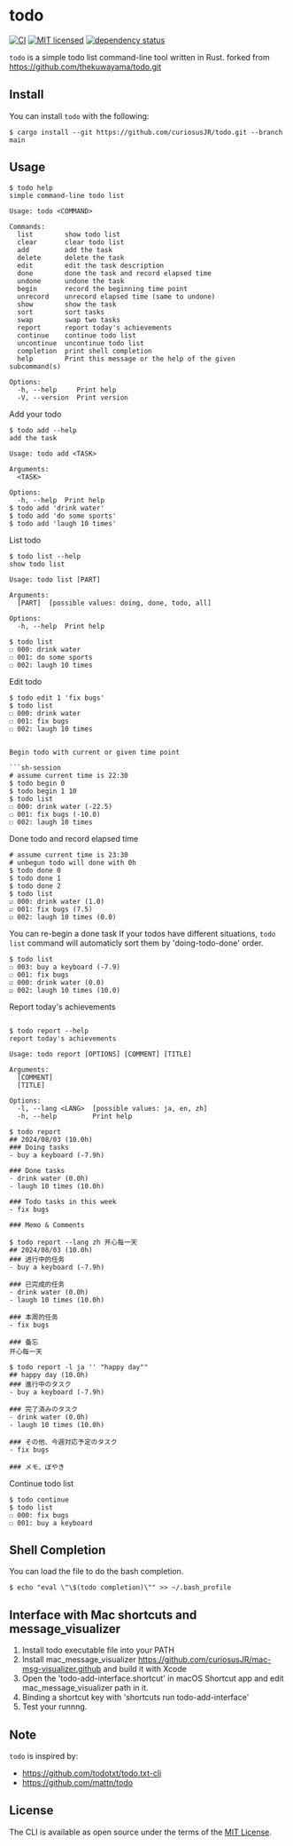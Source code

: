 # todo

[![CI](https://github.com/thekuwayama/todo/workflows/CI/badge.svg)](https://github.com/thekuwayama/todo/actions?workflow=CI)
[![MIT licensed](https://img.shields.io/badge/license-MIT-brightgreen.svg)](https://raw.githubusercontent.com/thekuwayama/todo/master/LICENSE.txt)
[![dependency status](https://deps.rs/repo/github/thekuwayama/todo/status.svg)](https://deps.rs/repo/github/thekuwayama/todo)

`todo` is a simple todo list command-line tool written in Rust.
forked from <https://github.com/thekuwayama/todo.git>

## Install

You can install `todo` with the following:

```sh-session
$ cargo install --git https://github.com/curiosusJR/todo.git --branch main
```


## Usage

```sh-session
$ todo help
simple command-line todo list

Usage: todo <COMMAND>

Commands:
  list        show todo list
  clear       clear todo list
  add         add the task
  delete      delete the task
  edit        edit the task description
  done        done the task and record elapsed time
  undone      undone the task
  begin       record the beginning time point
  unrecord    unrecord elapsed time (same to undone)
  show        show the task
  sort        sort tasks
  swap        swap two tasks
  report      report today's achievements
  continue    continue todo list
  uncontinue  uncontinue todo list
  completion  print shell completion
  help        Print this message or the help of the given subcommand(s)

Options:
  -h, --help     Print help
  -V, --version  Print version

```




Add your todo

```sh-session
$ todo add --help
add the task

Usage: todo add <TASK>

Arguments:
  <TASK>

Options:
  -h, --help  Print help
$ todo add 'drink water'
$ todo add 'do some sports'
$ todo add 'laugh 10 times'

```

List todo

```sh-session
$ todo list --help
show todo list

Usage: todo list [PART]

Arguments:
  [PART]  [possible values: doing, done, todo, all]

Options:
  -h, --help  Print help

$ todo list
☐ 000: drink water
☐ 001: do some sports 
☐ 002: laugh 10 times
```

Edit todo

```
$ todo edit 1 'fix bugs'
$ todo list
☐ 000: drink water
☐ 001: fix bugs 
☐ 002: laugh 10 times
```
```

Begin todo with current or given time point

```sh-session
# assume current time is 22:30
$ todo begin 0 
$ todo begin 1 10
$ todo list
☐ 000: drink water (-22.5)
☐ 001: fix bugs (-10.0)
☐ 002: laugh 10 times

```

Done todo and record elapsed time

```sh-session
# assume current time is 23:30
# unbegun todo will done with 0h
$ todo done 0
$ todo done 1
$ todo done 2
$ todo list
☑ 000: drink water (1.0)
☑ 001: fix bugs (7.5)
☑ 002: laugh 10 times (0.0)

```
You can re-begin a done task
If your todos have different situations, 
`todo list` command will automaticly sort them by 'doing-todo-done' order.
```sh-session
$ todo list
☐ 003: buy a keyboard (-7.9)
☐ 001: fix bugs
☑ 000: drink water (0.0)
☑ 002: laugh 10 times (10.0)
```



Report today's achievements

```sh-session

$ todo report --help
report today's achievements

Usage: todo report [OPTIONS] [COMMENT] [TITLE]

Arguments:
  [COMMENT]
  [TITLE]

Options:
  -l, --lang <LANG>  [possible values: ja, en, zh]
  -h, --help         Print help

$ todo report 
## 2024/08/03 (10.0h)
### Doing tasks
- buy a keyboard (-7.9h)

### Done tasks
- drink water (0.0h)
- laugh 10 times (10.0h)

### Todo tasks in this week
- fix bugs

### Memo & Comments
```
```sh-session
$ todo report --lang zh 开心每一天
## 2024/08/03 (10.0h)
### 进行中的任务
- buy a keyboard (-7.9h)

### 已完成的任务
- drink water (0.0h)
- laugh 10 times (10.0h)

### 本周的任务
- fix bugs

### 备忘
开心每一天
```
```sh-session
$ todo report -l ja '' "happy day""
## happy day (10.0h)
### 進行中のタスク
- buy a keyboard (-7.9h)

### 完了済みのタスク
- drink water (0.0h)
- laugh 10 times (10.0h)

### その他、今週対応予定のタスク
- fix bugs

### メモ、ぼやき

```

Continue todo list

```sh-session
$ todo continue
$ todo list
☐ 000: fix bugs
☐ 001: buy a keyboard

```


## Shell Completion

You can load the file to do the bash completion.

```sh-session
$ echo "eval \"\$(todo completion)\"" >> ~/.bash_profile
```

## Interface with Mac shortcuts and message_visualizer
1. Install todo executable file into your PATH
2. Install mac_message_visualizer <https://github.com/curiosusJR/mac-msg-visualizer.github> and build it with Xcode
3. Open the 'todo-add-interface.shortcut' in macOS Shortcut app and edit mac_message_visualizer path in it.
4. Binding a shortcut key with 'shortcuts run todo-add-interface'
5. Test your runnng.

## Note

`todo` is inspired by:

- https://github.com/todotxt/todo.txt-cli
- https://github.com/mattn/todo


## License

The CLI is available as open source under the terms of the [MIT License](http://opensource.org/licenses/MIT).
